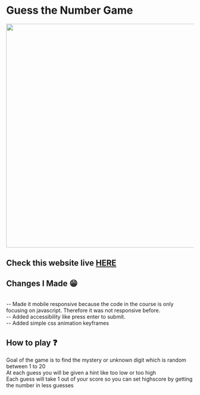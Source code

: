 # Guess the Number Game

<a href="https://mysterydigit.vercel.app/" ><img width='600px' src='https://github.com/ParallelXL/Guess-The-Number/assets/134038947/8422cae0-05ad-43b6-99a1-f28a47faaa84' /></a>

<h2>Check this website live <a href="https://mysterydigit.vercel.app/" target="_blank">HERE</a></h2>

<h2>Changes I Made 😁</h2>
<br>-- Made it mobile responsive because the code in the course is only focusing on javascript. Therefore it was not responsive before.
<br>-- Added accessibility like press enter to submit.
<br>-- Added simple css animation keyframes

<h2>How to play ❓</h2>

Goal of the game is to find the mystery or unknown digit which is random between 1 to 20 <br>
At each guess you will be given a hint like too low or too high <br>
Each guess will take 1 out of your score so you can set highscore by getting the number in less guesses  
<br><br>
